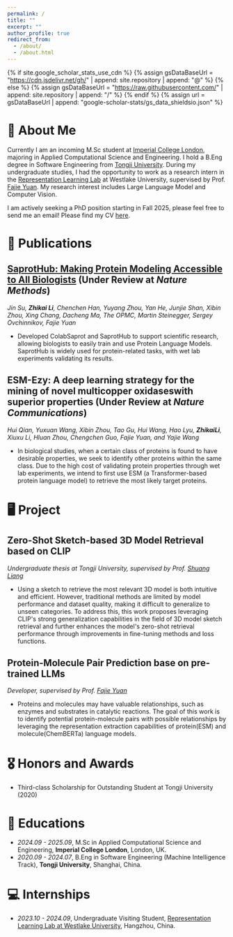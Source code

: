 ```yaml
---
permalink: /
title: ""
excerpt: ""
author_profile: true
redirect_from: 
  - /about/
  - /about.html
---
```


{% if site.google_scholar_stats_use_cdn %}
{% assign gsDataBaseUrl = "https://cdn.jsdelivr.net/gh/" | append: site.repository | append: "@" %}
{% else %}
{% assign gsDataBaseUrl = "https://raw.githubusercontent.com/" | append: site.repository | append: "/" %}
{% endif %}
{% assign url = gsDataBaseUrl | append: "google-scholar-stats/gs_data_shieldsio.json" %}

<span class='anchor' id='about-me'></span>

# 🌱 About Me

Currently I am an incoming M.Sc student at [Imperial College London](https://www.imperial.ac.uk/), majoring in Applied Computational Science and Engineering. I hold a B.Eng degree in Software Engineering from [Tongji University](https://www.tongji.edu.cn/). During my undergraduate studies, I had the opportunity to work as a research intern in the [Representation Learning Lab](https://github.com/westlake-repl) at Westlake University, supervised by Prof. [Fajie Yuan](https://fajieyuan.github.io/). My research interest includes Large Language Model and Computer Vision.

I am actively seeking a PhD position starting in Fall 2025, please feel free to send me an email! Please find my CV [here](https://github.com/lizk1150/lizk1150.github.io/blob/main/ZhikaiLi_CV.pdf).

<!--

# 🔥 News
- *2022.02*: &nbsp;🎉🎉 Lorem ipsum dolor sit amet, consectetur adipiscing elit. Vivamus ornare aliquet ipsum, ac tempus justo dapibus sit amet. 
- *2022.02*: &nbsp;🎉🎉 Lorem ipsum dolor sit amet, consectetur adipiscing elit. Vivamus ornare aliquet ipsum, ac tempus justo dapibus sit amet. 
-->



# 📝 Publications 

## [SaprotHub: Making Protein Modeling Accessible to All Biologists](https://www.biorxiv.org/content/10.1101/2024.05.24.595648v3) (Under Review at *Nature Methods*)
*Jin Su, **Zhikai Li**, Chenchen Han, Yuyang Zhou, Yan He, Junjie Shan, Xibin Zhou, Xing Chang, Dacheng Ma, The OPMC, Martin Steinegger, Sergey Ovchinnikov, Fajie Yuan*

- Developed ColabSaprot and SaprotHub to support scientific research, allowing biologists to easily train and use Protein Language Models. SaprotHub is widely used for protein-related tasks, with wet lab experiments validating its results.



## ESM-Ezy: A deep learning strategy for the mining of novel multicopper oxidaseswith superior properties (Under Review at *Nature Communications*)

*Hui Qian, Yuxuan Wang, Xibin Zhou, Tao Gu, Hui Wang, Hao Lyu, **ZhikaiLi**, Xiuxu Li, Hluan Zhou, Chengchen Guo, Fajie Yuan, and Yajie Wang*

- In biological studies, when a certain class of proteins is found to have desirable properties, we seek to identify other proteins within the same class. Due to the high cost of validating protein properties through wet lab experiments, we intend to first use ESM (a Transformer-based protein language model) to retrieve the most likely target proteins.




# 🖥️ Project

## Zero-Shot Sketch-based 3D Model Retrieval based on CLIP
*Undergraduate thesis at Tongji University, supervised by Prof. [Shuang Liang](https://sse.tongji.edu.cn/info/1211/3213.htm)*

- Using a sketch to retrieve the most relevant 3D model is both intuitive and efficient. However, traditional methods are limited by model performance and dataset quality, making it difficult to generalize to unseen categories. To address this, this work proposes leveraging CLIP's strong generalization capabilities in the field of 3D model sketch retrieval and further enhances the model's zero-shot retrieval performance through improvements in fine-tuning methods and loss functions.



## Protein-Molecule Pair Prediction base on pre-trained LLMs

*Developer, supervised by Prof. [Fajie Yuan](https://fajieyuan.github.io/)*

- Proteins and molecules may have valuable relationships, such as enzymes and substrates in catalytic reactions. The goal of this work is to identify potential protein-molecule pairs with possible relationships by leveraging the representation extraction capabilities of protein(ESM) and molecule(ChemBERTa) language models.




# 🎖 Honors and Awards
- Third-class Scholarship for Outstanding Student at Tongji University (2020)



# 📖 Educations
- *2024.09 - 2025.09*, M.Sc in Applied Computational Science and Engineering, **Imperial College London**, London, UK. 
- *2020.09 - 2024.07*, B.Eng in Software Engineering (Machine Intelligence Track), **Tongji University**, Shanghai, China. 



<!--

# 💬 Invited Talks
- *2021.06*, Lorem ipsum dolor sit amet, consectetur adipiscing elit. Vivamus ornare aliquet ipsum, ac tempus justo dapibus sit amet. 
- *2021.03*, Lorem ipsum dolor sit amet, consectetur adipiscing elit. Vivamus ornare aliquet ipsum, ac tempus justo dapibus sit amet.  \| [\[video\]](https://github.com/)
-->



# 💻 Internships
- *2023.10 - 2024.09*, Undergraduate Visiting Student, [Representation Learning Lab at Westlake University](https://github.com/westlake-repl), Hangzhou, China.